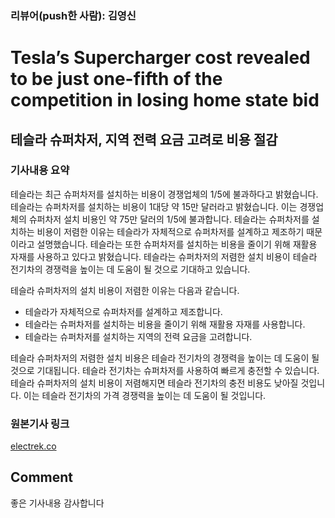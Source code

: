 ### 리뷰어(push한 사람): 김영신

# Tesla’s Supercharger cost revealed to be just one-fifth of the competition in losing home state bid


## 테슬라 슈퍼차저, 지역 전력 요금 고려로 비용 절감


### 기사내용 요약

테슬라는 최근 슈퍼차저를 설치하는 비용이 경쟁업체의 1/5에 불과하다고 밝혔습니다. 테슬라는 슈퍼차저를 설치하는 비용이 1대당 약 15만 달러라고 밝혔습니다. 이는 경쟁업체의 슈퍼차저 설치 비용인 약 75만 달러의 1/5에 불과합니다. 테슬라는 슈퍼차저를 설치하는 비용이 저렴한 이유는 테슬라가 자체적으로 슈퍼차저를 설계하고 제조하기 때문이라고 설명했습니다. 테슬라는 또한 슈퍼차저를 설치하는 비용을 줄이기 위해 재활용 자재를 사용하고 있다고 밝혔습니다. 테슬라는 슈퍼차저의 저렴한 설치 비용이 테슬라 전기차의 경쟁력을 높이는 데 도움이 될 것으로 기대하고 있습니다.

테슬라 슈퍼차저의 설치 비용이 저렴한 이유는 다음과 같습니다.

* 테슬라가 자체적으로 슈퍼차저를 설계하고 제조합니다.
* 테슬라는 슈퍼차저를 설치하는 비용을 줄이기 위해 재활용 자재를 사용합니다.
* 테슬라는 슈퍼차저를 설치하는 지역의 전력 요금을 고려합니다.
  
테슬라 슈퍼차저의 저렴한 설치 비용은 테슬라 전기차의 경쟁력을 높이는 데 도움이 될 것으로 기대됩니다. 테슬라 전기차는 슈퍼차저를 사용하여 빠르게 충전할 수 있습니다. 테슬라 슈퍼차저의 설치 비용이 저렴해지면 테슬라 전기차의 충전 비용도 낮아질 것입니다. 이는 테슬라 전기차의 가격 경쟁력을 높이는 데 도움이 될 것입니다.

### 원본기사 링크
[electrek.co](https://electrek.co/2022/04/15/tesla-cost-deploy-superchargers-revealed-one-fifth-competition/)


## Comment

좋은 기사내용 감사합니다
